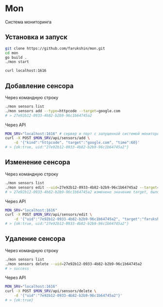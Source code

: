 # Mon

Система мониторинга

## Установка и запуск

``` bash
git clone https://github.com/farukshin/mon.git
cd mon
go build .
./mon start
```

``` bash
curl localhost:1616
```

## Добавление сенсора

Через командную строку

``` bash
./mon sensors list
./mon sensors add --type=httpcode --target=google.com
# > 27e92b12-0933-4b82-b2b9-96c1b64745a2
```

Через API

``` bash
MON_SRV="localhost:1616" # сервер и порт с запущенной системой мониторинга
curl -X POST $MON_SRV/api/sensors/add \
    -d '{"kind":"httpcode", "target":"google.com", "time":60}'
# > {ok:true, uid:"27e92b12-0933-4b82-b2b9-96c1b64745a2"}
```

## Изменение сенсора

Через командную строку

``` bash
./mon sensors list
./mon sensors edit --uid=27e92b12-0933-4b82-b2b9-96c1b64745a2 --target=farukshin.com
# > 27e92b12-0933-4b82-b2b9-96c1b64745a2 изменено значение target, было google.com, стало farukshin.com
```
Через API

``` bash
MON_SRV="localhost:1616"
curl -X POST $MON_SRV/api/sensors/edit \
    -d '{"uid":"7e92b12-0933-4b82-b2b9-96c1b64745a2", "target":"farukshin.com"}'
# > {ok:true, uid:"27e92b12-0933-4b82-b2b9-96c1b64745a2"}
```

## Удаление сенсора

Через командную строку

``` bash
./mon sensors list
./mon sensors delete --uid=27e92b12-0933-4b82-b2b9-96c1b64745a2
# > success
```

Через API

``` bash
MON_SRV="localhost:1616"
curl -X POST $MON_SRV/api/sensors/delete \
    -d '{"uid":"7e92b12-0933-4b82-b2b9-96c1b64745a2"}'
# > {ok:true}
```